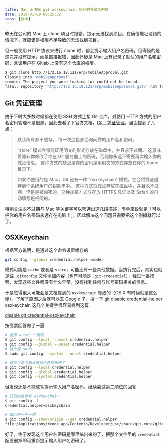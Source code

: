 ```yaml
---
title: Mac 上清除 git osxkeychain 保存的登录名密码
date: 2018-01-09 09:25:32
tags: [技术]
---
```


昨天在公司的 Mac 上 clone 项目时报错，提示无法找到项目。在确信地址没错的情况下，就应该是权限不足导致的无法找到项目。

但一般使用 HTTP 协议来进行 clone 时，都会提示输入用户名密码，但奇怪的是这次并没有提示，而是直接报错，因此怀疑是 Mac 上有记录了默认的用户名和密码，且该用户在 Gitlab 上没有这个仓库的权限。

<!-- more -->

```bash
$ git clone http://172.16.18.121/erp/mobileApproval.git
Cloning into 'mobileApproval'...
remote: The project you were looking for could not be found.
fatal: repository 'http://172.16.18.121/erp/mobileApproval.git/' not found
```

## Git 凭证管理

由于平时大多数时候都在使用 SSH 方式连接 Git 仓库，对使用 HTTP 方式的用户名密码管理不是很熟，因此去看了下官方文档，[Git - 凭证管理](https://git-scm.com/book/zh/v2/Git-%E5%B7%A5%E5%85%B7-%E5%87%AD%E8%AF%81%E5%AD%98%E5%82%A8)，里面提到了几点：

> 默认所有都不缓存。 每一次连接都会询问你的用户名和密码。
>
> “store” 模式会将凭证用明文的形式存放在磁盘中，并且永不过期。 这意味着除非你修改了你在 Git 服务器上的密码，否则你永远不需要再次输入你的凭证信息。 这种方式的缺点是你的密码是用明文的方式存放在你的 home 目录下。
>
> 如果你使用的是 Mac，Git 还有一种 “osxkeychain” 模式，它会将凭证缓存到你系统用户的钥匙串中。 这种方式将凭证存放在磁盘中，并且永不过期，但是是被加密的，这种加密方式与存放 HTTPS 凭证以及 Safari 的自动填写是相同的。

特别关注永不过期与 Mac 等关键字可以筛选出这几段描述，简单来说就是「可以把你的用户名密码永远存在电脑上」，因此解决这个问题只需要把这个删掉就可以了。

## OSXKeychain

根据官方说明，是通过这个命令设置缓存的

```bash
git config --global credential.helper <mode>
```

模式可能是 `cache` 或者是 `store`，可能还有一些其他数据。当执行完后，其实也就是往 `.gitconfig` 文件添加内容（也有可能是 `.git-credential`），经过一番摸索，发现这些文件都没有什么异常，没有找到任何与账号密码相关的信息。

于是觉得很大可能会是文档提到的 `osxkeychain` 导致的（OS X 有时候就是这么傻）。了解了原因之后就可以去 Google 了，搜一下 git disable credential-helper osxkeychain 这几个关键字很容易找到这篇

[disable git credential-osxkeychain](https://stackoverflow.com/questions/16052602/disable-git-credential-osxkeychain)

按高票回答做了一遍

```bash
# 全部 unset 一遍呗
$ git config --local --unset credential.helper
$ git config --global --unset credential.helper
# 这个要 sudo
$ sudo git config --system --unset credential.helper

# 这三个命令都没有显示任何东西了
$ git config --local credential.helper
$ git config --global credential.helper
$ git config --system credential.helper
```

但发现还是不能成功提示输入用户名密码，继续尝试第二顺位的回答

```bash
# 还真的依然有 osxkeychain
$ git config -l
credential.helper=osxkeychain

# 跟回答一毛一样
$ git config --show-origin --get credential.helper
file:/Applications/Xcode.app/Contents/Developer/usr/share/git-core/gitconfig    osxkeychain
```

好了，终于发现这个用户名密码是哪里搞出来的了，把那个文件里的 `credential` 配置删掉即可重新提示输入用户名密码了。
